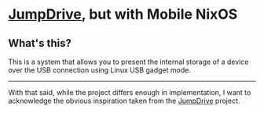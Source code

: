 [JumpDrive](https://github.com/dreemurrs-embedded/Jumpdrive), but with Mobile NixOS
===================================================================================

What's this?
------------

This is a system that allows you to present the internal storage of a device
over the USB connection using Linux USB gadget mode.


* * *

With that said, while the project differs enough in implementation, I want
to acknowledge the obvious inspiration taken from the [JumpDrive](https://github.com/dreemurrs-embedded/Jumpdrive)
project.
